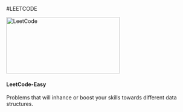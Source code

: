 #LEETCODE
<p>
<a> <img src="https://leetcode.com/static/images/LeetCode_Sharing.png" alt="LeetCode" width="300" height="150"/> </a> 
</p>

#### LeetCode-Easy

<p><a>Problems that will inhance or boost your skills towards different data structures.</a></p>
